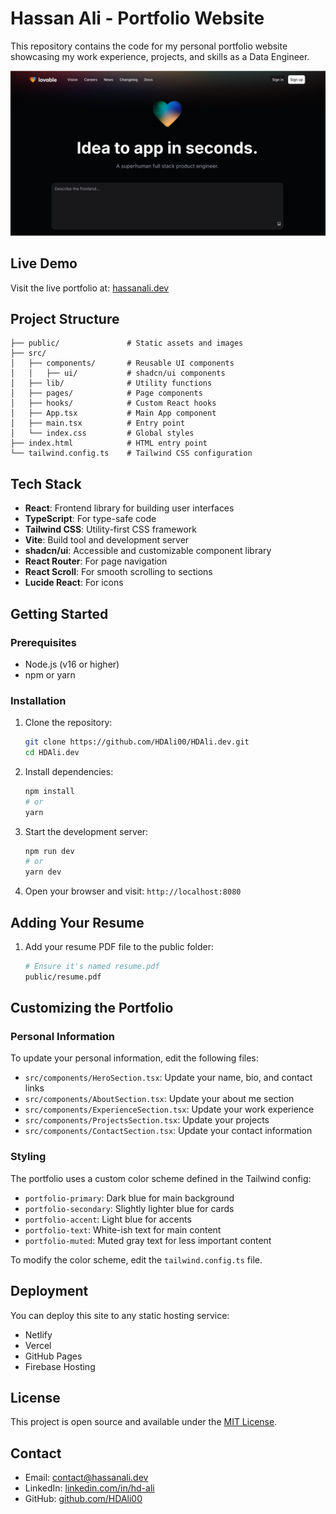 
# Hassan Ali - Portfolio Website

This repository contains the code for my personal portfolio website showcasing my work experience, projects, and skills as a Data Engineer.

![Portfolio Screenshot](/public/og-image.png)

## Live Demo

Visit the live portfolio at: [hassanali.dev](https://lovable.dev/projects/d1464ec1-3593-432b-a7a4-46b3912d5d8e)

## Project Structure

```
├── public/               # Static assets and images
├── src/
│   ├── components/       # Reusable UI components
│   │   ├── ui/           # shadcn/ui components
│   ├── lib/              # Utility functions
│   ├── pages/            # Page components
│   ├── hooks/            # Custom React hooks
│   ├── App.tsx           # Main App component
│   ├── main.tsx          # Entry point
│   └── index.css         # Global styles
├── index.html            # HTML entry point
└── tailwind.config.ts    # Tailwind CSS configuration
```

## Tech Stack

- **React**: Frontend library for building user interfaces
- **TypeScript**: For type-safe code
- **Tailwind CSS**: Utility-first CSS framework
- **Vite**: Build tool and development server
- **shadcn/ui**: Accessible and customizable component library
- **React Router**: For page navigation
- **React Scroll**: For smooth scrolling to sections
- **Lucide React**: For icons

## Getting Started

### Prerequisites

- Node.js (v16 or higher)
- npm or yarn

### Installation

1. Clone the repository:
   ```bash
   git clone https://github.com/HDAli00/HDAli.dev.git
   cd HDAli.dev
   ```

2. Install dependencies:
   ```bash
   npm install
   # or
   yarn
   ```

3. Start the development server:
   ```bash
   npm run dev
   # or
   yarn dev
   ```

4. Open your browser and visit: `http://localhost:8080`

## Adding Your Resume

1. Add your resume PDF file to the public folder:
   ```bash
   # Ensure it's named resume.pdf
   public/resume.pdf
   ```

## Customizing the Portfolio

### Personal Information

To update your personal information, edit the following files:

- `src/components/HeroSection.tsx`: Update your name, bio, and contact links
- `src/components/AboutSection.tsx`: Update your about me section
- `src/components/ExperienceSection.tsx`: Update your work experience
- `src/components/ProjectsSection.tsx`: Update your projects
- `src/components/ContactSection.tsx`: Update your contact information

### Styling

The portfolio uses a custom color scheme defined in the Tailwind config:

- `portfolio-primary`: Dark blue for main background
- `portfolio-secondary`: Slightly lighter blue for cards
- `portfolio-accent`: Light blue for accents
- `portfolio-text`: White-ish text for main content
- `portfolio-muted`: Muted gray text for less important content

To modify the color scheme, edit the `tailwind.config.ts` file.

## Deployment

You can deploy this site to any static hosting service:

- Netlify
- Vercel
- GitHub Pages
- Firebase Hosting

## License

This project is open source and available under the [MIT License](LICENSE).

## Contact

- Email: contact@hassanali.dev
- LinkedIn: [linkedin.com/in/hd-ali](https://www.linkedin.com/in/hd-ali/)
- GitHub: [github.com/HDAli00](https://github.com/HDAli00)
